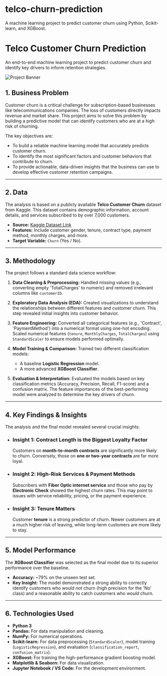 # telco-churn-prediction
 A machine learning project to predict customer churn using Python, Scikit-learn, and XGBoost.

# Telco Customer Churn Prediction

An end-to-end machine learning project to predict customer churn and identify key drivers to inform retention strategies.

![Project Banner](https://i.imgur.com/2s9V5cO.png)

## 1. Business Problem

Customer churn is a critical challenge for subscription-based businesses like telecommunications companies. The loss of customers directly impacts revenue and market share. This project aims to solve this problem by building a predictive model that can identify customers who are at a high risk of churning.

The key objectives are:
* To build a reliable machine learning model that accurately predicts customer churn.
* To identify the most significant factors and customer behaviors that contribute to churn.
* To provide actionable, data-driven insights that the business can use to develop effective customer retention campaigns.

---

## 2. Data

The analysis is based on a publicly available **Telco Customer Churn** dataset from Kaggle. This dataset contains demographic information, account details, and services subscribed to by over 7,000 customers.

* **Source:** [Kaggle Dataset Link](https://www.kaggle.com/datasets/blastchar/telco-customer-churn)
* **Features:** Include customer gender, tenure, contract type, payment method, monthly charges, and more.
* **Target Variable:** `Churn` (Yes / No).

---

## 3. Methodology

The project follows a standard data science workflow:

1.  **Data Cleaning & Preprocessing:** Handled missing values (e.g., converting empty 'TotalCharges' to numeric) and removed irrelevant columns like `customerID`.

2.  **Exploratory Data Analysis (EDA):** Created visualizations to understand the relationships between different features and customer churn. This step revealed initial insights into customer behavior.

3.  **Feature Engineering:** Converted all categorical features (e.g., 'Contract', 'PaymentMethod') into a numerical format using one-hot encoding. Scaled numerical features (`tenure`, `MonthlyCharges`, `TotalCharges`) using `StandardScaler` to ensure models performed optimally.

4.  **Model Training & Comparison:** Trained two different classification models:
    * A baseline **Logistic Regression** model.
    * A more advanced **XGBoost Classifier**.

5.  **Evaluation & Interpretation:** Evaluated the models based on key classification metrics (Accuracy, Precision, Recall, F1-score) and a confusion matrix. The feature importances of the best-performing model were analyzed to determine the key drivers of churn.

---

## 4. Key Findings & Insights

The analysis and the final model revealed several crucial insights:

* ### Insight 1: Contract Length is the Biggest Loyalty Factor
    Customers on **month-to-month contracts** are significantly more likely to churn. Conversely, those on **one or two-year contracts** are far more loyal.
    

* ### Insight 2: High-Risk Services & Payment Methods
    Subscribers with **Fiber Optic internet service** and those who pay by **Electronic Check** showed the highest churn rates. This may point to issues with service reliability, pricing, or the payment experience.

* ### Insight 3: Tenure Matters
    Customer **tenure** is a strong predictor of churn. Newer customers are at a much higher risk of leaving, while long-term customers are more likely to stay.



---

## 5. Model Performance

The **XGBoost Classifier** was selected as the final model due to its superior performance over the baseline.

* **Accuracy:** ~79% on the unseen test set.
* **Key Insight:** The model demonstrated a strong ability to correctly identify customers who would *not* churn (high precision for the 'No' class) and a reasonable ability to catch customers who *would* churn.

---

## 6. Technologies Used

* **Python 3**
* **Pandas:** For data manipulation and cleaning.
* **NumPy:** For numerical operations.
* **Scikit-learn:** For data preprocessing (`StandardScaler`), model training (`LogisticRegression`), and evaluation (`classification_report`, `confusion_matrix`).
* **XGBoost:** For training the high-performance gradient boosting model.
* **Matplotlib & Seaborn:** For data visualization.
* **Jupyter Notebook / VS Code:** For the development environment.
